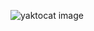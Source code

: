 ![yaktocat image](https://user-images.githubusercontent.com/94219763/142018141-d1684048-49f5-42ae-aece-dbe8a4eb75fb.png)

